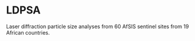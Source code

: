 LDPSA
=====

Laser diffraction particle size analyses from 60 AfSIS sentinel sites from 19 African countries.